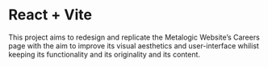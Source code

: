 # React + Vite

This project aims to redesign and replicate the Metalogic Website’s Careers page with the aim to improve its visual aesthetics and user-interface whilist keeping its functionality and its originality and its content. 
